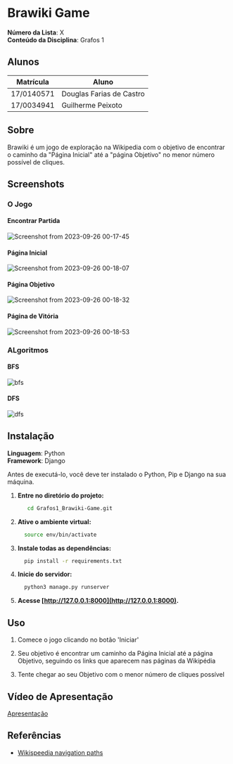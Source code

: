 # Brawiki Game

**Número da Lista**: X<br>
**Conteúdo da Disciplina**: Grafos 1<br>

## Alunos
|Matrícula | Aluno |
| -- | -- |
| 17/0140571 | Douglas Farias de Castro |
| 17/0034941  | Guilherme Peixoto |

## Sobre 
Brawiki é um jogo de exploração na Wikipedia com o objetivo de encontrar o caminho da "Página Inicial" até a "página Objetivo" no menor número possível de cliques.

## Screenshots
### **O Jogo**
#### **Encontrar Partida**
![Screenshot from 2023-09-26 00-17-45](https://github.com/projeto-de-algoritmos/Grafos1_Brawiki-Game/assets/69691521/5e40f980-6a12-49e4-bfd4-0d4f67813779)


#### **Página Inicial**
![Screenshot from 2023-09-26 00-18-07](https://github.com/projeto-de-algoritmos/Grafos1_Brawiki-Game/assets/69691521/2c1d5fc9-2a35-4eaf-b13f-9d93af024cbb)


#### **Página Objetivo**
![Screenshot from 2023-09-26 00-18-32](https://github.com/projeto-de-algoritmos/Grafos1_Brawiki-Game/assets/69691521/25b844c5-cd12-4319-b62f-203a4543fc89)


#### **Página de Vitória**
![Screenshot from 2023-09-26 00-18-53](https://github.com/projeto-de-algoritmos/Grafos1_Brawiki-Game/assets/69691521/b7900493-23df-4fa2-b011-713a1ecd2b10)

### **ALgoritmos**
#### **BFS**
![bfs](https://github.com/projeto-de-algoritmos/Grafos1_Brawiki-Game/assets/69691521/caafaead-9c90-4a6e-9ee1-135e63dc9cfc)

#### **DFS**
![dfs](https://github.com/projeto-de-algoritmos/Grafos1_Brawiki-Game/assets/69691521/0aaa4c24-9a12-4958-854b-092368c21ea3)


## Instalação 
**Linguagem**: Python<br>
**Framework**: Django<br>

Antes de executá-lo, você deve ter instalado o Python, Pip e Django na sua máquina.

1. **Entre no diretório do projeto:**
   
   ```bash
      cd Grafos1_Brawiki-Game.git
    ```

2. **Ative o ambiente virtual:**
   
    ```bash
      source env/bin/activate
    ```
    
3. **Instale todas as dependências:**

    ```bash
      pip install -r requirements.txt
    ```

4. **Inicie do servidor:**

    ```bash
      python3 manage.py runserver
    ```

5. **Acesse [http://127.0.0.1:8000](http://127.0.0.1:8000).**
   

## **Uso**

1. Comece o jogo clicando no botão 'Iniciar'

2. Seu objetivo é encontrar um caminho da Página Inicial até a página Objetivo, seguindo os links que aparecem nas páginas da Wikipédia
   
3. Tente chegar ao seu Objetivo com o menor número de cliques possível

## **Vídeo de Apresentação**

[Apresentação](https://www.canva.com/design/DAFvgob7OC8/watch)

##  **Referências**
- [Wikispeedia navigation paths](https://snap.stanford.edu/data/wikispeedia.html)




